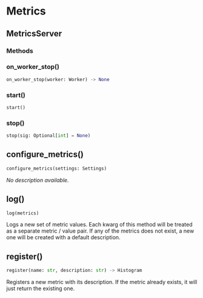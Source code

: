 # Metrics

## MetricsServer

### Methods

### on_worker_stop()

```python
on_worker_stop(worker: Worker) -> None
```

### start()

```python
start()
```

### stop()

```python
stop(sig: Optional[int] = None)
```

## configure_metrics()

```python
configure_metrics(settings: Settings)
```

_No description available._

## log()

```python
log(metrics)
```

Logs a new set of metric values.
Each kwarg of this method will be treated as a separate metric / value
pair.
If any of the metrics does not exist, a new one will be created with a
default description.

## register()

```python
register(name: str, description: str) -> Histogram
```

Registers a new metric with its description.
If the metric already exists, it will just return the existing one.

